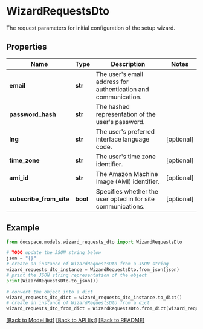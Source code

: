 # WizardRequestsDto

The request parameters for initial configuration of the setup wizard.

## Properties

Name | Type | Description | Notes
------------ | ------------- | ------------- | -------------
**email** | **str** | The user&#39;s email address for authentication and communication. | 
**password_hash** | **str** | The hashed representation of the user&#39;s password. | 
**lng** | **str** | The user&#39;s preferred interface language code. | [optional] 
**time_zone** | **str** | The user&#39;s time zone identifier. | [optional] 
**ami_id** | **str** | The Amazon Machine Image (AMI) identifier. | [optional] 
**subscribe_from_site** | **bool** | Specifies whether the user opted in for site communications. | [optional] 

## Example

```python
from docspace.models.wizard_requests_dto import WizardRequestsDto

# TODO update the JSON string below
json = "{}"
# create an instance of WizardRequestsDto from a JSON string
wizard_requests_dto_instance = WizardRequestsDto.from_json(json)
# print the JSON string representation of the object
print(WizardRequestsDto.to_json())

# convert the object into a dict
wizard_requests_dto_dict = wizard_requests_dto_instance.to_dict()
# create an instance of WizardRequestsDto from a dict
wizard_requests_dto_from_dict = WizardRequestsDto.from_dict(wizard_requests_dto_dict)
```
[[Back to Model list]](../README.md#documentation-for-models) [[Back to API list]](../README.md#documentation-for-api-endpoints) [[Back to README]](../README.md)


